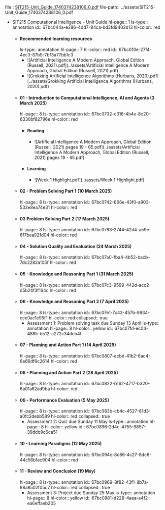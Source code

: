 file:: [SIT215-Unit_Guide_1740374238106_0.pdf](../assets/SIT215-Unit_Guide_1740374238106_0.pdf)
file-path:: ../assets/SIT215-Unit_Guide_1740374238106_0.pdf

- SIT215 Computational Intelligence - Unit Guide
  hl-page:: 1
  ls-type:: annotation
  id:: 67bc044a-e286-4dd7-84ca-bd3fd9402d13
  hl-color:: red
	- #### Recommended learning resources
	  ls-type:: annotation
	  hl-page:: 7
	  hl-color:: red
	  id:: 67bc010e-27f4-4ec3-87b5-7bf3a77bb1c3
		- ![Artificial Intelligence A Modern Approach, Global Edition (Russell, 2021).pdf](../assets/Artificial Intelligence A Modern Approach, Global Edition (Russell, 2021).pdf)
		- ![Grokking Artificial Intelligence Algorithms (Hurbans, 2020).pdf](../assets/Grokking Artificial Intelligence Algorithms (Hurbans, 2020).pdf)
	- #### 01 - Introduction to Computational Intelligence, AI and Agents (3 March 2025)
	  hl-page:: 8
	  ls-type:: annotation
	  id:: 67bc0702-c316-4b4e-8c20-6330bf82796e
	  hl-color:: red
		- #### Reading
			- ![Artificial Intelligence A Modern Approach, Global Edition (Russell, 2021) pages 19 - 65.pdf](../assets/Artificial Intelligence A Modern Approach, Global Edition (Russell, 2021) pages 19 - 65.pdf)
		- #### Learning
			- ![Week 1 Highlight.pdf](../assets/Week 1 Highlight.pdf)
	- #### 02 - Problem Solving Part 1 (10 March 2025)
	  hl-page:: 8
	  ls-type:: annotation
	  id:: 67bc0742-666e-43f0-a903-532e8ea74e31
	  hl-color:: red
	- #### 03 Problem Solving Part 2 (17 March 2025)
	  hl-page:: 8
	  ls-type:: annotation
	  id:: 67bc0763-2744-42d4-a59e-6f7bea921d04
	  hl-color:: red
	- #### 04 - Solution Quality and Evaluation (24 March 2025)
	  hl-page:: 8
	  ls-type:: annotation
	  id:: 67bc07a0-fba4-4b52-bacb-7dc2283a105f
	  hl-color:: red
	- #### 05 - Knowledge and Reasoning Part 1 (31 March 2025)
	  hl-page:: 8
	  ls-type:: annotation
	  id:: 67bc07c3-9599-442d-acc2-d5b24f3f164c
	  hl-color:: red
	- #### 06 - Knowledge and Reasoning Part 2 (7 April 2025)
	  hl-page:: 8
	  ls-type:: annotation
	  id:: 67bc07e1-7c43-457b-9934-cce0ac1e95f1
	  hl-color:: red
	  collapsed:: true
		- Assessment 1: Problem solving task due Sunday 13 April
		  ls-type:: annotation
		  hl-page:: 8
		  hl-color:: yellow
		  id:: 67bc07fd-ec04-4885-b512-c272c34dcb4f
	- #### 07 - Planning and Action Part 1 (14 April 2025)
	  hl-page:: 8
	  ls-type:: annotation
	  id:: 67bc0807-ecbd-41b2-8ac4-6e69df6c2614
	  hl-color:: red
	- #### 08 - Planning and Action Part 2 (28 April 2025)
	  hl-page:: 8
	  ls-type:: annotation
	  id:: 67bc0822-b162-4717-b320-6a01a62ad9ba
	  hl-color:: red
	- #### 09 - Performance Evaluation (5 May 2025)
	  hl-page:: 8
	  ls-type:: annotation
	  id:: 67bc083b-cb4c-4527-81d3-a0fc2debb589
	  hl-color:: red
	  collapsed:: true
		- Assessment 2: Quiz due Sunday 11 May
		  ls-type:: annotation
		  hl-page:: 8
		  hl-color:: yellow
		  id:: 67bc0896-2d4c-4755-9857-39ddb9c6ca51
	- #### 10 - Learning Paradigms (12 May 2025)
	  hl-page:: 8
	  ls-type:: annotation
	  id:: 67bc094c-8c86-4c27-8dc6-44c56b1ec904
	  hl-color:: red
	- #### 11 - Review and Conclusion (19 May)
	  hl-page:: 8
	  ls-type:: annotation
	  id:: 67bc0969-8f82-43f1-8b7a-88a8502f05c7
	  hl-color:: red
	  collapsed:: true
		- Assessment 3: Project due Sunday 25 May
		  ls-type:: annotation
		  hl-page:: 8
		  hl-color:: yellow
		  id:: 67bc0981-d228-4aea-a4f2-ea6effaeb205